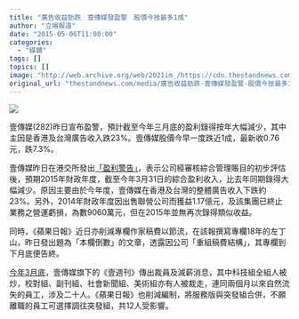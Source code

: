 ```yaml
---
title: "廣告收益勁跌　壹傳媒發盈警　股價今挫最多1成"
author: "立場報道"
date: "2015-05-06T11:00:00"
categories:
  - "媒體"
tags: []
topics: []
image: "http://web.archive.org/web/2021im_/https://cdn.thestandnews.com/media/photos/cache/next-07_tAheQ_1200x0.png"
original_url: "thestandnews.com/media/廣告收益勁跌-壹傳媒發盈警-股價今挫最多1成"
---
```

![](http://web.archive.org/web/2021im_/https://cdn.thestandnews.com/media/photos/cache/next-07_tAheQ_1200x0.png)

壹傳媒(282)昨日宣布盈警，預計截至今年三月底的盈利錄得按年大幅減少，其中主因是香港及台灣廣告收入跌23%。壹傳媒股價今早一度跌近1成，最新收0.76元，跌7.3%。

壹傳媒昨日在港交所發出[「盈利警告」](http://web.archive.org/web/20210629022128/http://www.hkexnews.hk/listedco/listconews/sehk/2015/0505/LTN201505051279_C.pdf)，表示公司經審核綜合管理賬目的初步評估後，預期2015年財政年度，截至今年3月31日的綜合盈利收入，比去年同期錄得大幅減少。原因主要由於今年度，壹傳媒在香港及台灣的整體廣告收入下跌約 23%。另外，2014年財政年度因出售聯營公司而獲益1.17億元，及該集團已終止業務之營運虧損，為數9060萬元，但在2015年並無再次錄得類似收益。

同時，《蘋果日報》近日亦削減專欄作家稿費以節流，在該報撰寫專欄18年的左丁山，昨日發出題為「本欄倒數」的文章，透露因公司「重組稿費結構」，其專欄到下月底便告終。

[今年3月底](http://web.archive.org/web/20210629022128/http://hk.apple.nextmedia.com/news/art/20150321/19084319)，壹傳媒旗下的《壹週刊》傳出裁員及減薪消息，其中科技組全組人被炒，校對組、副刊組、社會新聞組、美術組亦有人被裁走，連同兩個月以來自然流失的員工，涉及二十人。《蘋果日報》也削減編制，將服務版與突發組合併，不願離職的員工可選擇調往突發組，共12人受影響。